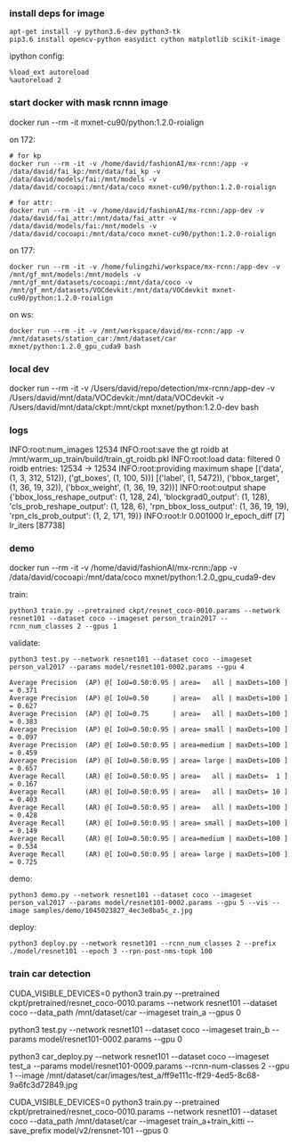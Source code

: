 ### install deps for image

```
apt-get install -y python3.6-dev python3-tk
pip3.6 install opencv-python easydict cython matplotlib scikit-image
```

ipython config:
```
%load_ext autoreload
%autoreload 2
```

### start docker with mask rcnnn image

docker run --rm -it mxnet-cu90/python:1.2.0-roialign

on 172:
```
# for kp
docker run --rm -it -v /home/david/fashionAI/mx-rcnn:/app -v /data/david/fai_kp:/mnt/data/fai_kp -v /data/david/models/fai:/mnt/models -v /data/david/cocoapi:/mnt/data/coco mxnet-cu90/python:1.2.0-roialign

# for attr:
docker run --rm -it -v /home/david/fashionAI/mx-rcnn:/app-dev -v /data/david/fai_attr:/mnt/data/fai_attr -v /data/david/models/fai:/mnt/models -v /data/david/cocoapi:/mnt/data/coco mxnet-cu90/python:1.2.0-roialign
```

on 177:
```
docker run --rm -it -v /home/fulingzhi/workspace/mx-rcnn:/app-dev -v /mnt/gf_mnt/models:/mnt/models -v /mnt/gf_mnt/datasets/cocoapi:/mnt/data/coco -v /mnt/gf_mnt/datasets/VOCdevkit:/mnt/data/VOCdevkit mxnet-cu90/python:1.2.0-roialign
```

on ws:
```
docker run --rm -it -v /mnt/workspace/david/mx-rcnn:/app -v /mnt/datasets/station_car:/mnt/dataset/car mxnet/python:1.2.0_gpu_cuda9 bash
```


### local dev

docker run --rm -it -v /Users/david/repo/detection/mx-rcnn:/app-dev -v /Users/david/mnt/data/VOCdevkit:/mnt/data/VOCdevkit -v /Users/david/mnt/data/ckpt:/mnt/ckpt mxnet/python:1.2.0-dev bash


### logs

INFO:root:num_images 12534
INFO:root:save the gt roidb at /mnt/warm_up_train/build/train_gt_roidb.pkl
INFO:root:load data: filtered 0 roidb entries: 12534 -> 12534
INFO:root:providing maximum shape [('data', (1, 3, 312, 512)), ('gt_boxes', (1, 100, 5))] [('label', (1, 5472)), ('bbox_target', (1, 36, 19, 32)), ('bbox_weight', (1, 36, 19, 32))]
INFO:root:output shape {'bbox_loss_reshape_output': (1, 128, 24),
 'blockgrad0_output': (1, 128),
 'cls_prob_reshape_output': (1, 128, 6),
 'rpn_bbox_loss_output': (1, 36, 19, 19),
 'rpn_cls_prob_output': (1, 2, 171, 19)}
INFO:root:lr 0.001000 lr_epoch_diff [7] lr_iters [87738]


### demo

docker run --rm -it -v /home/david/fashionAI/mx-rcnn:/app -v /data/david/cocoapi:/mnt/data/coco mxnet/python:1.2.0_gpu_cuda9-dev

train:
```
python3 train.py --pretrained ckpt/resnet_coco-0010.params --network resnet101 --dataset coco --imageset person_train2017 --rcnn_num_classes 2 --gpus 1
```

validate:
```
python3 test.py --network resnet101 --dataset coco --imageset person_val2017 --params model/resnet101-0002.params --gpu 4

Average Precision  (AP) @[ IoU=0.50:0.95 | area=   all | maxDets=100 ] = 0.371
Average Precision  (AP) @[ IoU=0.50      | area=   all | maxDets=100 ] = 0.627
Average Precision  (AP) @[ IoU=0.75      | area=   all | maxDets=100 ] = 0.383
Average Precision  (AP) @[ IoU=0.50:0.95 | area= small | maxDets=100 ] = 0.097
Average Precision  (AP) @[ IoU=0.50:0.95 | area=medium | maxDets=100 ] = 0.459
Average Precision  (AP) @[ IoU=0.50:0.95 | area= large | maxDets=100 ] = 0.657
Average Recall     (AR) @[ IoU=0.50:0.95 | area=   all | maxDets=  1 ] = 0.167
Average Recall     (AR) @[ IoU=0.50:0.95 | area=   all | maxDets= 10 ] = 0.403
Average Recall     (AR) @[ IoU=0.50:0.95 | area=   all | maxDets=100 ] = 0.428
Average Recall     (AR) @[ IoU=0.50:0.95 | area= small | maxDets=100 ] = 0.149
Average Recall     (AR) @[ IoU=0.50:0.95 | area=medium | maxDets=100 ] = 0.534
Average Recall     (AR) @[ IoU=0.50:0.95 | area= large | maxDets=100 ] = 0.725
```

demo:
```
python3 demo.py --network resnet101 --dataset coco --imageset person_val2017 --params model/resnet101-0002.params --gpu 5 --vis --image samples/demo/1045023827_4ec3e8ba5c_z.jpg
```

deploy:
```
python3 deploy.py --network resnet101 --rcnn_num_classes 2 --prefix ./model/resnet101 --epoch 3 --rpn-post-nms-topk 100
```


### train car detection

CUDA_VISIBLE_DEVICES=0 python3 train.py --pretrained ckpt/pretrained/resnet_coco-0010.params --network resnet101 --dataset coco --data_path /mnt/dataset/car --imageset train_a --gpus 0

python3 test.py --network resnet101 --dataset coco --imageset train_b --params model/resnet101-0002.params --gpu 0

python3 car_deploy.py --network resnet101 --dataset coco --imageset test_a --params model/resnet101-0009.params --rcnn-num-classes 2 --gpu 1 --image /mnt/dataset/car/images/test_a/ff9e111c-ff29-4ed5-8c68-9a6fc3d72849.jpg


CUDA_VISIBLE_DEVICES=0 python3 train.py --pretrained ckpt/pretrained/resnet_coco-0010.params --network resnet101 --dataset coco --data_path /mnt/dataset/car --imageset train_a+train_kitti --save_prefix model/v2/rensnet-101 --gpus 0
